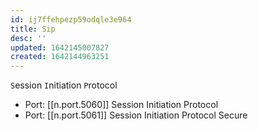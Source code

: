 ```yaml
---
id: ij7ffehpezp59odqle3e964
title: Sip
desc: ''
updated: 1642145007827
created: 1642144963251
---
```



`S`ession `I`nitiation `P`rotocol

- Port: [[n.port.5060]] Session Initiation Protocol
- Port: [[n.port.5061]] Session Initiation Protocol Secure
